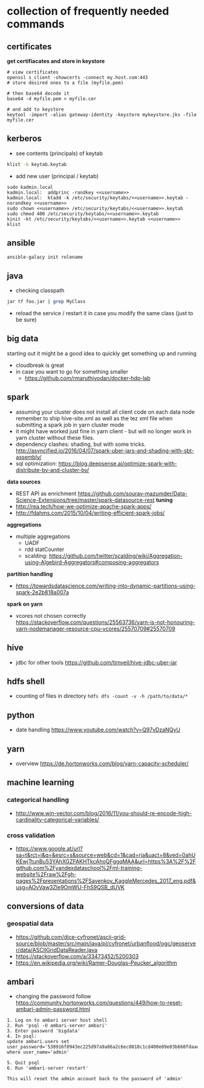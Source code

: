 # collection of frequently needed commands
## certificates
**get certifiacates and store in keystore**
```
# view certificates
openssl s_client -showcerts -connect my.host.com:443
# store desired ones to a file (myfile.pem)

# then base64 decode it
base64 -d myfile.pem > myfile.cer

# and add to keystore
keytool -import -alias gateway-identity -keystore mykeystore.jks -file myfile.cer
```

## kerberos
- see contents (principals) of keytab
```bash
klist -k keytab.keytab
```
- add new user (principal / keytab)

```
sudo kadmin.local
kadmin.local:  addprinc -randkey <<username>>
kadmin.local:  ktadd -k /etc/security/keytabs/<<username>>.keytab -norandkey <<username>>
sudo chown <<username>> /etc/security/keytabs/<<username>>.keytab
sudo chmod 400 /etc/security/keytabs/<<username>>.keytab
kinit -kt /etc/security/keytabs/<<username>>.keytab <<username>>
klist
```

## ansible

```bash
ansible-galacy init rolename
```

## java
- checking classpath
```bash
jar tf foo.jar | grep MyClass
```
- reload the service / restart it in case you modify the same class (just to be sure)

## big data
starting out it might be a good idea to quickly get something up and running
- cloudbreak is great
- in case you want to go for something smaller 
  - https://github.com/rmaruthiyodan/docker-hdp-lab
## spark
- assuming your cluster does not install all client code on each data node remember to ship hive-site.xml as well as the tez xml file when submitting a spark job in yarn cluster mode
- it might have worked just fine in yarn client - but will no longer work in yarn cluster without these files.
- dependency clashes: shading, but with some tricks. http://asyncified.io/2016/04/07/spark-uber-jars-and-shading-with-sbt-assembly/
- sql optimization: https://blog.deepsense.ai/optimize-spark-with-distribute-by-and-cluster-by/

**data sources**
- REST API as enrichment https://github.com/sourav-mazumder/Data-Science-Extensions/tree/master/spark-datasource-rest
**tuning**
- http://rea.tech/how-we-optimize-apache-spark-apps/
- http://fdahms.com/2015/10/04/writing-efficient-spark-jobs/


**aggregations**
- multiple aggregations
  - UADF
  - rdd statCounter
  - scalding: https://github.com/twitter/scalding/wiki/Aggregation-using-Algebird-Aggregators#composing-aggregators
  
**partition handling**
- https://towardsdatascience.com/writing-into-dynamic-partitions-using-spark-2e2b818a007a

**spark on yarn**
- vcores not chosen correctly https://stackoverflow.com/questions/25563736/yarn-is-not-honouring-yarn-nodemanager-resource-cpu-vcores/25570709#25570709

## hive 
- jdbc for other tools https://github.com/timveil/hive-jdbc-uber-jar

## hdfs shell

- counting of files in directory `hdfs dfs -count -v -h /path/to/data/*`

## python
- date handling https://www.youtube.com/watch?v=Q97vDzaNQyU


## yarn
- overview https://de.hortonworks.com/blog/yarn-capacity-scheduler/

## machine learning
### categorical handling
- http://www.win-vector.com/blog/2016/11/you-should-re-encode-high-cardinality-categorical-variables/

### cross validation
- https://www.google.at/url?sa=t&rct=j&q=&esrc=s&source=web&cd=1&cad=rja&uact=8&ved=0ahUKEwjTtunBu53YAhXGZFAKHTkcAhoQFggqMAA&url=https%3A%2F%2Fgithub.com%2Fyandexdataschool%2Fml-training-website%2Fraw%2Fgh-pages%2Fpresentations%2FSavenkov_KaggleMercedes_2017_eng.pdf&usg=AOvVaw3Zle9OmWU-FhS9QSB_dUVK

## conversions of data

### geospatial data
- https://github.com/dice-cyfronet/ascii-grid-source/blob/master/src/main/java/pl/cyfronet/urbanflood/ogc/geoserver/data/ASCIIGridDataReader.java
- https://stackoverflow.com/a/33473452/5200303
- https://en.wikipedia.org/wiki/Ramer–Douglas–Peucker_algorithm

## ambari
- changing the password follow https://community.hortonworks.com/questions/449/how-to-reset-ambari-admin-password.html
```
1. Log on to ambari server host shell
2. Run 'psql -U ambari-server ambari'
3. Enter password 'bigdata'
4. In psql:
update ambari.users set user_password='538916f8943ec225d97a9a86a2c6ec0818c1cd400e09e03b660fdaaec4af29ddbb6f2b1033b81b00' where user_name='admin'

5. Quit psql
6. Run 'ambari-server restart'

This will reset the admin account back to the password of 'admin'
```
